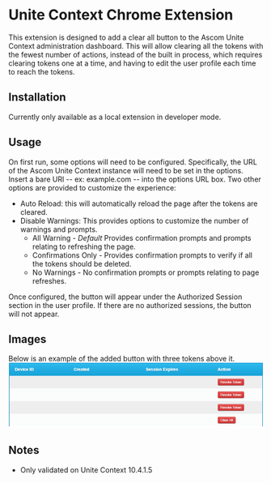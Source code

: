 # Unite Context Chrome Extension
This extension is designed to add a clear all button to the Ascom Unite Context administration dashboard.  This will allow clearing all the tokens with the fewest number of actions, instead of the built in process, which requires clearing tokens one at a time, and having to edit the user profile each time to reach the tokens. 

## Installation
Currently only available as a local extension in developer mode.

## Usage
On first run, some options will need to be configured.
Specifically, the URL of the Ascom Unite Context instance will need to be set in the options. Insert a bare URl -- ex: example.com -- into the options URL box.
Two other options are provided to customize the experience:
* Auto Reload: this will automatically reload the page after the tokens are cleared.
* Disable Warnings: This provides options to customize the number of warnings and prompts.
  * All Warning - *Default* Provides confirmation prompts and prompts relating to refreshing the page.
  * Confirmations Only - Provides confirmation prompts to verify if all the tokens should be deleted.  
  * No Warnings - No confirmation prompts or prompts relating to page refreshes. 

Once configured, the button will appear under the Authorized Session section in the user profile. If there are no authorized sessions, the button will not appear.


## Images 
Below is an example of the added button with three tokens above it.
![alt text][example]

[example]: img/clearAllButton.png "Example of button in web page"

## Notes
* Only validated on Unite Context 10.4.1.5
